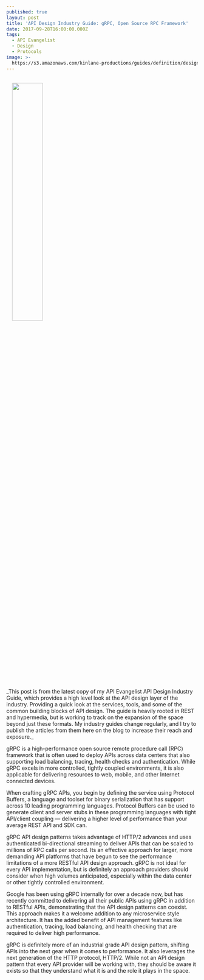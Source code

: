 ```yaml
---
published: true
layout: post
title: 'API Design Industry Guide: gRPC, Open Source RPC Framework'
date: 2017-09-28T16:00:00.000Z
tags:
  - API Evangelist
  - Design
  - Protocols
image: >-
  https://s3.amazonaws.com/kinlane-productions/guides/definition/design/api-design-industry-guide-grpc-open-source-rpc-framework.png
---
```

<p><a href="http://design.apievangelist.com/#Guide"><img src="https://s3.amazonaws.com/kinlane-productions/guides/definition/design/api-design-industry-guide-grpc-open-source-rpc-framework.png" aign="right" width="40%" style="padding: 15px;" /></a></p>
_This post is from the latest copy of my API Evangelist API Design Industry Guide, which provides a high level look at the API design layer of the industry. Providing a quick look at the services, tools, and some of the common building blocks of API design. The guide is heavily rooted in REST and hypermedia, but is working to track on the expansion of the space beyond just these formats. My industry guides change regularly, and I try to publish the articles from them here on the blog to increase their reach and exposure._

gRPC is a high-performance open source remote procedure call (RPC) framework that is often used to deploy APIs across data centers that also supporting load balancing, tracing, health checks and authentication. While gRPC excels in more controlled, tightly coupled environments, it is also applicable for delivering resources to web, mobile, and other Internet connected devices.

When crafting gRPC APIs, you begin by defining the service using Protocol Buffers, a language and toolset for binary serialization that has support across 10 leading programming languages. Protocol Buffers can be used to generate client and server stubs in these programming languages with tight API/client  coupling  — delivering a higher level of performance than your average REST API and SDK can.

gRPC API design patterns takes advantage of HTTP/2 advances and uses authenticated bi-directional streaming to deliver APIs that can be scaled to millions of RPC calls per second. Its an effective  approach for larger, more demanding API platforms that have begun to see the performance limitations of a more RESTful API design approach. gRPC is not ideal for every API implementation, but is definitely an approach providers should consider when high volumes anticipated, especially within the data center or other tightly controlled environment.

Google has been using gRPC internally for over a decade now, but has recently committed to delivering all their public APIs using gRPC in addition to RESTful APIs, demonstrating that the API design patterns can coexist. This approach makes it a welcome addition to any microservice style architecture. It has  the added benefit of API management features like authentication, tracing, load balancing, and health checking that are required to deliver high  performance.

gRPC is definitely more of an industrial grade API design pattern, shifting APIs into the next gear when it comes to performance. It also leverages the next generation of the HTTP protocol, HTTP/2. While not an API design pattern that every API provider will be working with, they should be aware it exists so that they understand what it is and the role it plays in the space.
